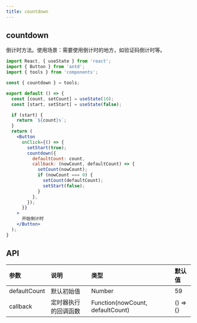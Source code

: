 ```yaml
---
title: countdown
---
```


## countdown

倒计时方法。使用场景：需要使用倒计时的地方，如验证码倒计时等。

```jsx
import React, { useState } from 'react';
import { Button } from 'antd';
import { tools } from 'components';

const { countdown } = tools;

export default () => {
  const [count, setCount] = useState(10);
  const [start, setStart] = useState(false);

  if (start) {
    return `${count}s`;
  }
  return (
    <Button
      onClick={() => {
        setStart(true);
        countdown({
          defaultCount: count,
          callback: (nowCount, defaultCount) => {
            setCount(nowCount);
            if (nowCount === 0) {
              setCount(defaultCount);
              setStart(false);
            }
          },
        });
      }}
    >
      开始倒计时
    </Button>
  );
}
```

## API

|参数|说明|类型|默认值|
|:--|:--|:--|:--|
|defaultCount|默认初始值|Number|59|
|callback|定时器执行的回调函数|Function(nowCount, defaultCount)|() => {}|
